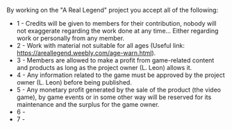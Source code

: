 By working on the "A Real Legend" project you accept all of the following:

+ 1 -  Credits will be given to members for their contribution, nobody will not exaggerate regarding the work done at any time... Either regarding work or personally from any member.
+ 2 - Work with material not suitable for all ages (Useful link: https://areallegend.weebly.com/age-warn.html).
+ 3 - Members are allowed to make a profit from game-related content and products as long as the project owner (L. Leon) allows it.
+ 4 - Any information related to the game must be approved by the project owner (L. Leon) before being published.
+ 5 - Any monetary profit generated by the sale of the product (the video game), by game events or in some other way will be reserved for its maintenance and the surplus for the game owner.
+ 6 - 
+ 7 - 
